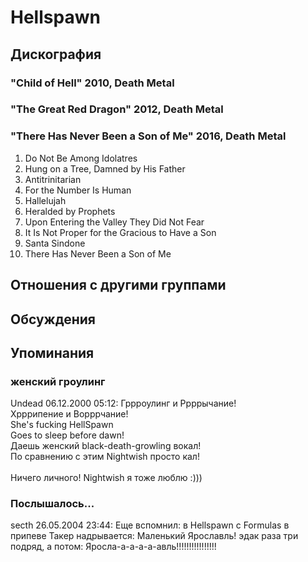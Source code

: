 # Hellspawn



## Дискография

### "Child of Hell" 2010, Death Metal



### "The Great Red Dragon" 2012, Death Metal



### "There Has Never Been a Son of Me" 2016, Death Metal

1. Do Not Be Among Idolatres 
2. Hung on a Tree, Damned by His Father 
3. Antitrinitarian 
4. For the Number Is Human 
5. Hallelujah 
6. Heralded by Prophets 
7. Upon Entering the Valley They Did Not Fear 
8. It Is Not Proper for the Gracious to Have a Son 
9. Santa Sindone 
10. There Has Never Been a Son of Me


## Отношения с другими группами


## Обсуждения


## Упоминания

### женский гроулинг

Undead 06.12.2000 05:12:
Гррроулинг и Ррррычание!<BR>Хрррипение и Ворррчание!<BR>She's fucking HellSpawn<BR>Goes to sleep before dawn!<BR>Даешь женский black-death-growling вокал!<BR>По сравнению с этим Nightwish просто кал!<BR><BR>Ничего личного! Nightwish я тоже люблю :)))

### Послышалось...

secth 26.05.2004 23:44:
Еще вспомнил: в Hellspawn с Formulas в припеве Такер надрывается: Маленький Ярославль! эдак раза три подряд, а потом: Яросла-а-а-а-а-авль!!!!!!!!!!!!!!!!

